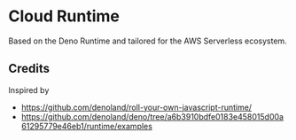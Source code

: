# Cloud Runtime

Based on the Deno Runtime and tailored for the AWS Serverless ecosystem.

## Credits

Inspired by

- https://github.com/denoland/roll-your-own-javascript-runtime/
- https://github.com/denoland/deno/tree/a6b3910bdfe0183e458015d00a61295779e46eb1/runtime/examples
